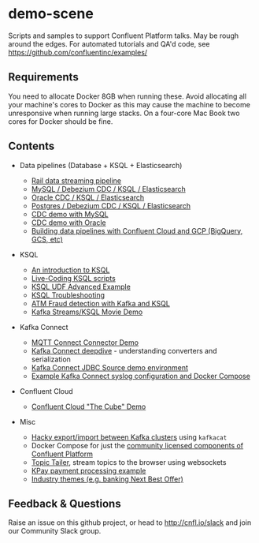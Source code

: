 # demo-scene

Scripts and samples to support Confluent Platform talks. May be rough around the edges. For automated tutorials and QA'd code, see https://github.com/confluentinc/examples/

## Requirements

You need to allocate Docker 8GB when running these. Avoid allocating all your machine's cores to Docker as this may cause the machine to become unresponsive when running large stacks. On a four-core Mac Book two cores for Docker should be fine. 

## Contents


- Data pipelines (Database + KSQL + Elasticsearch)

  - [Rail data streaming pipeline](rail-data-streaming-pipeline)
  - [MySQL / Debezium CDC / KSQL / Elasticsearch](mysql-debezium-ksql-elasticsearch)
  - [Oracle CDC / KSQL / Elasticsearch](oracle-ksql-elasticsearch)
  - [Postgres / Debezium CDC / KSQL / Elasticsearch](postgres-debezium-ksql-elasticsearch)
  - [CDC demo with MySQL](no-more-silos-mysql)
  - [CDC demo with Oracle](no-more-silos-oracle)
  - [Building data pipelines with Confluent Cloud and GCP (BigQuery, GCS, etc)](gcp-pipeline)

- KSQL
  - [An introduction to KSQL](ksql-intro)
  - [Live-Coding KSQL scripts](live-coding-ksql)
  - [KSQL UDF Advanced Example](ksql-udf-advanced-example)
  - [KSQL Troubleshooting](ksql-troubleshooting)
  - [ATM Fraud detection with Kafka and KSQL](ksql-atm-fraud-detection)
  - [Kafka Streams/KSQL Movie Demo](streams-movie-demo)
- Kafka Connect

  - [MQTT Connect Connector Demo](mqtt-connect-connector-demo)
  - [Kafka Connect deepdive](connect-deepdive) - understanding converters and serialization
  - [Kafka Connect JDBC Source demo environment](connect-jdbc)
  - [Example Kafka Connect syslog configuration and Docker Compose](syslog)

- Confluent Cloud

  - [Confluent Cloud "The Cube" Demo](ccloud-cube-demo)

- Misc
  - [Hacky export/import between Kafka clusters](export-import-with-kafkacat) using `kafkacat`
  - Docker Compose for just the [community licensed components of Confluent Platform](cos)
  - [Topic Tailer](topic-tailer), stream topics to the browser using websockets
  - [KPay payment processing example](scalable-payment-processing)
  - [Industry themes (e.g. banking Next Best Offer)](industry-themes)


## Feedback & Questions

Raise an issue on this github project, or head to http://cnfl.io/slack and join our Community Slack group.
